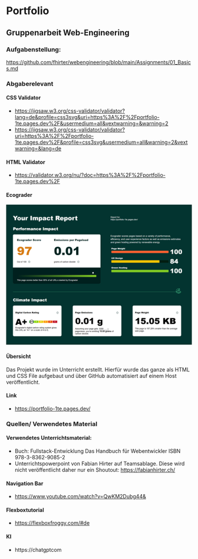 # Portfolio
## Gruppenarbeit Web-Engineering

### Aufgabenstellung:
https://github.com/fhirter/webengineering/blob/main/Assignments/01_Basics.md

### Abgaberelevant
#### CSS Validator
- https://jigsaw.w3.org/css-validator/validator?lang=de&profile=css3svg&uri=https%3A%2F%2Fportfolio-1te.pages.dev%2F&usermedium=all&vextwarning=&warning=2
- https://jigsaw.w3.org/css-validator/validator?uri=https%3A%2F%2Fportfolio-1te.pages.dev%2F&profile=css3svg&usermedium=all&warning=2&vextwarning=&lang=de

#### HTML Validator
- https://validator.w3.org/nu/?doc=https%3A%2F%2Fportfolio-1te.pages.dev%2F

#### Ecograder
![Screenshot Ecograder](Doku/ecograder.png "Ecograder Screenshot")

#### Übersicht
Das Projekt wurde im Unterricht erstellt.
Hierfür wurde das ganze als HTML und CSS File aufgebaut und über GitHub automatisiert auf einem Host veröffentlicht.

#### Link
- https://portfolio-1te.pages.dev/



### Quellen/ Verwendetes Material
#### Verwendetes Unterrichtsmaterial:
- Buch: Fullstack-Entwicklung
Das Handbuch für Webentwickler
ISBN 978-3-8362-9085-2
- Unterrichtspowerpoint von Fabian Hirter auf Teamsablage. Diese wird nicht veröffentlicht daher nur ein Shoutout:
  https://fabianhirter.ch/

#### Navigation Bar
- https://www.youtube.com/watch?v=QwKM2Dubg44&

#### Flexboxtutorial
- https://flexboxfroggy.com/#de

#### KI
- https://chatgptcom
